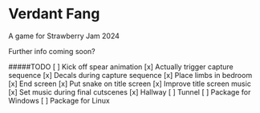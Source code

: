 Verdant Fang
============
A game for Strawberry Jam 2024

Further info coming soon?


#####TODO
[ ] Kick off spear animation
[x] Actually trigger capture sequence
[x] Decals during capture sequence
[x] Place limbs in bedroom
[x] End screen
[x] Put snake on title screen
[x] Improve title screen music
[x] Set music during final cutscenes
[x] Hallway
[ ] Tunnel
[ ] Package for Windows
[ ] Package for Linux
